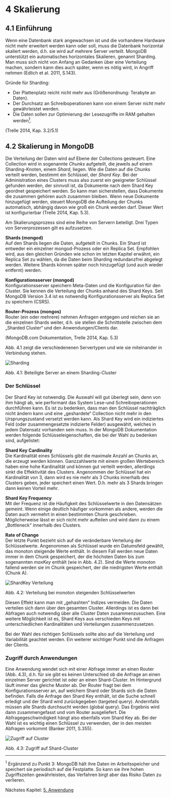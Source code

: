 # 4 Skalierung

## 4.1 Einführung

Wenn eine Datenbank stark angewachsen ist und die vorhandene Hardware nicht mehr erweitert werden kann oder soll, muss die Datenbank horizontal skaliert werden, d.h. sie wird auf mehrere Server verteilt. MongoDB unterstützt ein automatisches horizontales Skalieren, genannt Sharding. Man muss sich nicht von Anfang an Gedanken über eine Verteilung machen, sondern kann dies auch später, wenn es nötig wird, in Angriff nehmen (Edlich et al. 2011, S.143).

Gründe für Sharding:

- Der Plattenplatz reicht nicht mehr aus (Größenordnung: Terabyte an Daten).
- Der Durchsatz an Schreiboperationen kann von einem Server nicht mehr gewährleistet werden.
- Die Daten sollen zur Optimierung der Lesezugriffe im RAM gehalten werden[<sup>1][foot41].

(Trelle 2014, Kap. 3.2/5.1)


## 4.2 Skalierung in MongoDB

Die Verteilung der Daten wird auf Ebene der Collections gesteuert. Eine Collection wird in sogenannte *Chunks* aufgeteilt, die jeweils auf einem Sharding-Knoten, einem *Shard*, liegen. Wie die Daten auf die Chunks verteilt werden, bestimmt ein Schlüssel, der *Shard Key*. Bei der Administration eines Clusters muss also zuerst ein geeigneter Schlüssel gefunden werden, der sinnvoll ist, da Dokumente nach dem Shard Key geordnet gespeichert werden. So kann man sicherstellen, dass Dokumente die zusammen gehören auch zusammen bleiben.
Wenn neue Dokumente hinzugefügt werden, steuert MongoDB die Aufteilung der Chunks automatisch, abhängig davon wie groß ein Chunk werden darf. Dieser Wert ist konfigurierbar (Trelle 2014, Kap. 5.3). 

Am Skalierungsprozess sind eine Reihe von Servern beteiligt. Drei Typen von Serverprozessen gilt es aufzusetzen.


**Shards (mongod)**  
Auf den Shards liegen die Daten, aufgeteilt in Chunks. Ein Shard ist entweder ein einzelner mongod-Prozess oder ein Replica Set. Empfohlen wird, aus den gleichen Gründen wie schon im letzten Kapitel erwähnt, ein Replica Set zu wählen, da die Daten beim Sharding redundanzfrei abgelegt werden. Weitere Shards können später noch hinzugefügt (und auch wieder entfernt) werden.

**Konfigurationsserver (mongod)**  
Konfigurationsserver speichern Meta-Daten und die Konfiguration für den Cluster. Sie kennen die Verteilung der Chunks anhand des Shard Keys. Seit MongoDB Version 3.4 ist es notwendig Konfigurationsserver als Replica Set zu speichern (CSRS).

**Router-Prozess (mongos)**  
Router (ein oder mehrere) nehmen Anfragen entgegen und reichen sie an die einzelnen Shards weiter, d.h. sie stellen die Schnittstelle zwischen dem „Sharded Cluster“ und den Anwendungen/Clients dar.

(MongoDB.com Dokumentation, Trelle 2014, Kap. 5.3)

Abb. 4.1 zeigt die verschiedenenen Servertypen und wie sie miteinander in Verbindung stehen.

![][img-mongo-sharding] 

Abb. 4.1: Beteiligte Server an einem Sharding-Cluster

 
### Der Schlüssel

Der Shard Key ist notwendig. Die Auswahl will gut überlegt sein, denn von ihm hängt ab, wie performant das System Lese-und Schreiboperationen durchführen kann. Es ist zu bedenken, dass man den Schlüssel nachträglich nicht ändern kann und eine „geshardete“ Collection nicht mehr in den Ursprungszustand versetzt werden kann. Als Shard Key wird ein indiziertes Feld (oder zusammengesetzte indizierte Felder) ausgewählt, welches in jedem Datensatz vorhanden sein muss. In der MongoDB Dokumentation werden folgende Schlüsseleigenschaften, die bei der Wahl zu bedenken sind, aufgelistet:

**Shard Key Cardinality**  
Die Kardinalität eines Schlüssels gibt die maximale Anzahl an Chunks an, die erzeugt werden können.
Ganzzahlwerte mit einem großen Wertebereich haben eine hohe Kardinalität und können gut verteilt werden, allerdings sinkt die Effektivität des Clusters. Angenommen der Schlüssel hat ein Kardinalität von 3, dann wird es nie mehr als 3 Chunks innerhalb des Clusters geben, jeder speichert einen Wert. D.h. mehr als 3 Shards bringen dann keinen Vorteil mehr.

**Shard Key Frequency**  
Mit der Frequenz ist die Häufigkeit des Schlüsselwerte in den Datensätzen gemeint. Wenn einige deutlich häufiger vorkommen als andere, werden die Daten auch vermehrt in einen bestimmten Chunk geschrieben. Möglicherweise lässt er sich nicht mehr aufteilen und wird dann zu einem „Bottleneck“ innerhalb des Clusters.

**Rate of Change**  
Der letzte Punkt bezieht sich auf die veränderbare Verteilung der Schlüsselwerte. Angenommen als Schlüssel wurde ein Datumsfeld gewählt, das monoton steigende Werte enthält. In diesem Fall werden neue Daten immer in dem Chunk gespeichert, der die höchsten Daten bis zum sogenannten *maxKey* enthält (wie in Abb. 4.2). Sind die Werte monoton fallend werden sie im Chunk gespeichert, der die niedrigsten Werte enthält (Chunk A). 

![][img-mongo-shardkey1]

Abb. 4.2: Verteilung bei monoton steigenden Schlüsselwerten



Diesen Effekt kann man mit „gehashten“ Indizes vermeiden. Die Daten verteilen sich dann über den gesamten Cluster. Allerdings ist es dann bei Abfragen auch notwendig über alle Cluster Daten zusammenzusuchen. Eine weitere Möglichkeit ist es, Shard Keys aus verschieden Keys mit unterschiedlichen Kardinalitäten und Verteilungen zusammenzusetzen. 

Bei der Wahl des richtigen Schlüssels sollte also auf die Verteilung und Variabilität geachtet werden. Ein weiterer wichtiger Punkt sind die Anfragen der Clients.

### Zugriff durch Anwendungen

Eine Anwendung wendet sich mit einer Abfrage immer an einen Router (Abb. 4.3), d.h. für sie gibt es keinen Unterschied ob die Anfrage an einen einzelnen Server gerichtet ist oder an einen Shard-Cluster. Im Hintergrund läuft immer das gleiche Muster ab. Der Router fragt bei dem Konfigurationsserver an, auf welchem Shard oder Shards sich die Daten befinden. Falls die Anfrage den Shard Key enthält, ist die Suche schnell erledigt und der Shard wird zurückgegeben (targeted query). Andernfalls müssen alle Shards durchsucht werden (global query). Das Ergebnis wird dann zusammengefasst und vom Router ausgeliefert. Die Abfragegeschwindigkeit hängt also ebenfalls vom Shard Key ab. Bei der Wahl ist es wichtig einen Schlüssel zu verwenden, der in den meisten Abfragen vorkommt 
(Banker 2011, S.355).



![][img-mongo-sharding2] 

Abb. 4.3: Zugriff auf Shard-Cluster 

***

[foot41]:    #footnote41

[kap5]:     ./05_anwendung.md "Anwendung"

[img-mongo-sharding]:       ./pict/mongodb_sharding.png "Sharding"
[img-mongo-sharding2]:      ./pict/mongodb_sharding2.png "Zugriff auf Cluster"
[img-mongo-shardkey1]:      ./pict/mongodb-shardkey1.png "ShardKey Verteilung"

<a name="footnote41"></a> <a><sup>1</sup></a> Ergänzend zu Punkt 3: MongoDB hält ihre Daten im Arbeitsspeicher und speichert sie periodisch auf die Festplatte. So kann sie ihre hohen Zugriffszeiten gewährleisten, das Verfahren birgt aber das Risiko Daten zu verlieren.


Nächstes Kapitel: [5. Anwendung][kap5]
